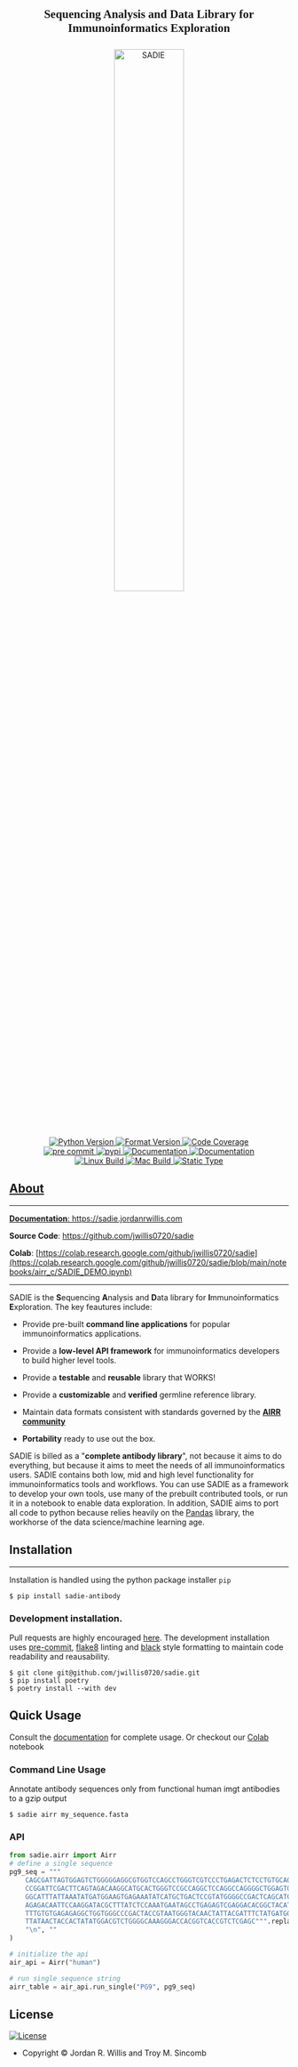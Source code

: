 <!-- markdownlint-disable -->

<h2 align="center" style="font-family:verdana;font-size:150%"> <b>S</b>equencing <b>A</b>nalysis and <b>D</b>ata Library for <b>I</b>mmunoinformatics <b>E</b>xploration</h2>
<div align="center">
  <img src="https://sadiestaticcrm.s3.us-west-2.amazonaws.com/Sadie.svg" alt="SADIE" style="margin:0.51em;width:50%">
</div>

<div class="flex-container" align="center">
    <div class="flex-container" align="center">
        <a href="https://img.shields.io/badge/Python-3.7%7C3.8%7C3.9%7C3.10-blue">
        <img src="https://img.shields.io/badge/Python-3.7%7C3.8%7C3.9%7C3.10-blue"
            alt="Python Version">
        <a href="https://github.com/psf/black">
        <img src="https://img.shields.io/badge/code%20style-black-000000.svg"
            alt="Format Version">
        <a href="https://codecov.io/gh/jwillis0720/sadie">
        <img src="https://codecov.io/gh/jwillis0720/sadie/branch/main/graph/badge.svg?token=EH9QEX4ZMP"
            alt="Code Coverage">
        <a href="https://github.com/pre-commit/pre-commit">
    </div>
    <div class="flex-container" align="center">
        <img src="https://img.shields.io/badge/pre--commit-enabled-brightgreen?logo=pre-commit&logoColor=white"
            alt="pre commit">
        <a href=https://pypi.org/project/sadie-antibody">
        <img src="https://img.shields.io/pypi/v/sadie-antibody?color=blue"
            alt='pypi'>
        <a href="https://sadie.jordanrwillis.com" >
        <img src="https://api.netlify.com/api/v1/badges/59ff956c-82d9-4900-83c7-758ed21ccb34/deploy-status"
            alt="Documentation">
        </a>
        <a href="https://github.com/jwillis0720/sadie/actions/workflows/docs.yml" >
        <img src="https://github.com/jwillis0720/sadie/actions/workflows/docs.yml/badge.svg"
            alt="Documentation">
        </a>
    </div>
    <div class="flex-container" align="center">
        <a href="https://github.com/jwillis0720/sadie/workflows/Linux%20Build%20and%20Test/badge.svg">
        <img src="https://github.com/jwillis0720/sadie/workflows/Linux%20Build%20and%20Test/badge.svg"
            alt="Linux Build">
        <a href="https://github.com/jwillis0720/sadie/workflows/MacOS%20Build%20and%20Test/badge.svg">
        <img src="https://github.com/jwillis0720/sadie/workflows/MacOS%20Build%20and%20Test/badge.svg"
            alt="Mac Build">
        <a href="https://github.com/jwillis0720/sadie/actions/workflows/pyright.yml/badge.svg">
        <img src="https://github.com/jwillis0720/sadie/actions/workflows/pyright.yml/badge.svg"
            alt="Static Type">
    </div>
</div>
<!-- markdownlint-restore -->

## About

---

<!-- use a href so you can use _blank to open new tab -->

**Documentation**: <a href="https://sadie.jordanrwillis.com" target="_blank">https://sadie.jordanrwillis.com</a>

**Source Code**: <a href="https://github.com/jwillis0720/sadie" target="_blank">https://github.com/jwillis0720/sadie</a>

**Colab**: [https://colab.research.google.com/github/jwillis0720/sadie](https://colab.research.google.com/github/jwillis0720/sadie/blob/main/notebooks/airr_c/SADIE_DEMO.ipynb)

---

SADIE is the **S**equencing **A**nalysis and **D**ata library for **I**mmunoinformatics **E**xploration. The key feautures include:

- Provide pre-built **command line applications** for popular immunoinformatics applications.

- Provide a **low-level API framework** for immunoinformatics developers to build higher level tools.

- Provide a **testable** and **reusable** library that WORKS!

- Provide a **customizable** and **verified** germline reference library.

- Maintain data formats consistent with standards governed by the [**AIRR community**](https://docs.airr-community.org/en/stable/#table-of-contents)

- **Portability** ready to use out the box.

SADIE is billed as a "**complete antibody library**", not because it aims to do everything, but because it aims to meet the needs of all immunoinformatics users. SADIE contains both low, mid and high level functionality for immunoinformatics tools and workflows. You can use SADIE as a framework to develop your own tools, use many of the prebuilt contributed tools, or run it in a notebook to enable data exploration. In addition, SADIE aims to port all code to python because relies heavily on the [Pandas](https://www.pandas.org) library, the workhorse of the data science/machine learning age.

## Installation

---

Installation is handled using the python package installer `pip`

```console
$ pip install sadie-antibody
```

### Development installation.

Pull requests are highly encouraged [here](https://github.com/jwillis0720/sadie/pulls). The development installation uses [pre-commit](https://pre-commit.com/), [flake8](https://flake8.pycqa.org/en/latest/) linting and [black](https://github.com/psf/black) style formatting to maintain code readability and reausability.

```console
$ git clone git@github.com/jwillis0720/sadie.git
$ pip install poetry
$ poetry install --with dev
```

## Quick Usage

Consult the [documentation](https://sadie.jordanrwillis.com) for complete usage. Or checkout our [Colab](https://colab.research.google.com/github/jwillis0720/sadie/blob/main/notebooks/airr_c/SADIE_DEMO.ipynb) notebook

### Command Line Usage

Annotate antibody sequences only from functional human imgt antibodies to a gzip output

```console
$ sadie airr my_sequence.fasta
```

### API

```python
from sadie.airr import Airr
# define a single sequence
pg9_seq = """
    CAGCGATTAGTGGAGTCTGGGGGAGGCGTGGTCCAGCCTGGGTCGTCCCTGAGACTCTCCTGTGCAGCGT
    CCGGATTCGACTTCAGTAGACAAGGCATGCACTGGGTCCGCCAGGCTCCAGGCCAGGGGCTGGAGTGGGT
    GGCATTTATTAAATATGATGGAAGTGAGAAATATCATGCTGACTCCGTATGGGGCCGACTCAGCATCTCC
    AGAGACAATTCCAAGGATACGCTTTATCTCCAAATGAATAGCCTGAGAGTCGAGGACACGGCTACATATT
    TTTGTGTGAGAGAGGCTGGTGGGCCCGACTACCGTAATGGGTACAACTATTACGATTTCTATGATGGTTA
    TTATAACTACCACTATATGGACGTCTGGGGCAAAGGGACCACGGTCACCGTCTCGAGC""".replace(
    "\n", ""
)

# initialize the api
air_api = Airr("human")

# run single sequence string
airr_table = air_api.run_single("PG9", pg9_seq)
```

## License

[![License](https://img.shields.io/github/license/jwillis0720/sadie)](https://opensource.org/licenses/MIT)

- Copyright © Jordan R. Willis and Troy M. Sincomb
